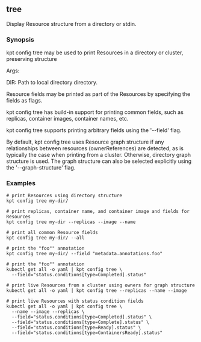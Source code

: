 ## tree

Display Resource structure from a directory or stdin.

### Synopsis

kpt config tree may be used to print Resources in a directory or cluster, preserving structure

Args:

  DIR:
    Path to local directory directory.

Resource fields may be printed as part of the Resources by specifying the fields as flags.

kpt config tree has build-in support for printing common fields, such as replicas, container images,
container names, etc.

kpt config tree supports printing arbitrary fields using the '--field' flag.

By default, kpt config tree uses Resource graph structure if any relationships between resources (ownerReferences)
are detected, as is typically the case when printing from a cluster. Otherwise, directory graph structure is used. The
graph structure can also be selected explicitly using the '--graph-structure' flag.

### Examples

    # print Resources using directory structure
    kpt config tree my-dir/

    # print replicas, container name, and container image and fields for Resources
    kpt config tree my-dir --replicas --image --name

    # print all common Resource fields
    kpt config tree my-dir/ --all

    # print the "foo"" annotation
    kpt config tree my-dir/ --field "metadata.annotations.foo"

    # print the "foo"" annotation
    kubectl get all -o yaml | kpt config tree \
      --field="status.conditions[type=Completed].status"

    # print live Resources from a cluster using owners for graph structure
    kubectl get all -o yaml | kpt config tree --replicas --name --image

    # print live Resources with status condition fields
    kubectl get all -o yaml | kpt config tree \
      --name --image --replicas \
      --field="status.conditions[type=Completed].status" \
      --field="status.conditions[type=Complete].status" \
      --field="status.conditions[type=Ready].status" \
      --field="status.conditions[type=ContainersReady].status"
